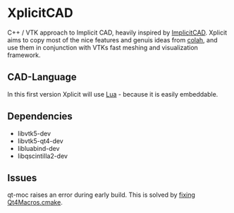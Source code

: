 XplicitCAD
==========

C++ / VTK approach to Implicit CAD, heavily inspired by [ImplicitCAD](https://github.com/colah/ImplicitCAD). Xplicit aims to copy most of the nice features and genuis ideas from [colah](http://christopherolah.wordpress.com/2011/11/06/manipulation-of-implicit-functions-with-an-eye-on-cad/), and use them in conjunction with VTKs fast meshing and visualization framework.

CAD-Language
------------

In this first version Xplicit will use [Lua](http://http://www.lua.org/) - because it is easily embeddable.

Dependencies
------------

* libvtk5-dev
* libvtk5-qt4-dev
* libluabind-dev
* libqscintilla2-dev

Issues
------

qt-moc raises an error during early build.
This is solved by [fixing Qt4Macros.cmake](http://vtk.1045678.n5.nabble.com/syntax-error-near-unexpected-token-td5681161.html).

